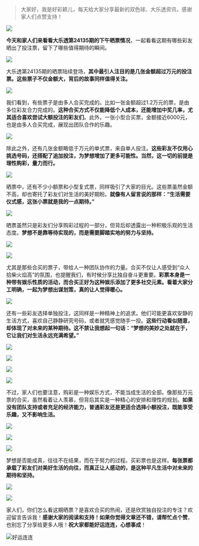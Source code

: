 > 大家好，我是好彩颖儿，每天给大家分享最新的双色球、大乐透资讯，感谢家人们点赞支持！

![](https://cdn.jsdelivr.net/gh/wangwenjie1314/PicCDN/2024-7-12/1720763627240-image.png)



**今天和家人们来看看大乐透第24135期的下午晒票情况**，一起看看这期有哪些彩友晒出了投注票，留下了哪些值得期待的瞬间。



![](https://cdn.jsdelivr.net/gh/wangwenjie1314/PicCDN/2024-11-20/1732089696261-image.png)




大乐透第24135期的晒票陆续登场，**其中最引人注目的是几张金额超过万元的投注票。这些票子不仅金额大，背后的故事同样值得关注。**


![](https://cdn.jsdelivr.net/gh/wangwenjie1314/PicCDN/2024-11-20/1732080921164-image.png)


我们看到，有些票子是由多人合买完成的。比如一张金额超过1.2万元的票，是由多位彩友合力完成的。**这种合买方式不仅能降低个人成本，还能增加中奖几率，尤其适合喜欢尝试大额投注的彩友们**。此外，一张小型合买票，金额接近6000元，也是由多人合买完成，展现出团队合作的乐趣。


![](https://cdn.jsdelivr.net/gh/wangwenjie1314/PicCDN/2024-11-20/1732080902693-image.png)



除此之外，还有几张金额略低于万元的单式票，来自单人投注。**这些彩友不仅用心挑选号码，还搭配了追加投注，为梦想增加了更多可能性。当然，这一切的前提是理性购彩，量力而行。**


![](https://cdn.jsdelivr.net/gh/wangwenjie1314/PicCDN/2024-11-20/1732080910158-image.png)


晒票中，还有不少小额票和小型复式票，同样吸引了大家的目光。这些票虽然金额不高，却也寄托了彩友们对生活的美好期盼。**就像有人留言说的那样：“生活需要仪式感，这张小票就是我的一点期待。”**


![](https://cdn.jsdelivr.net/gh/wangwenjie1314/PicCDN/2024-11-20/1732065443246-image.png)

晒票虽然只是彩友们分享购彩过程的一部分，但背后却透露出一种积极乐观的生活态度。**梦想不是靠等待实现的，而是需要脚踏实地的努力与坚持。**


![](https://cdn.jsdelivr.net/gh/wangwenjie1314/PicCDN/2024-11-20/1732089673416-image.png)


![](https://cdn.jsdelivr.net/gh/wangwenjie1314/PicCDN/2024-11-20/1732089770442-image.png)


尤其是那些合买的票子，带给人一种团队协作的力量。合买不仅让人感受到“众人拾柴火焰高”的氛围，也提醒我们，有时候分享比独自奋斗更重要。**彩票本身是一种带有娱乐性质的活动，而合买正好为这种娱乐添加了更多社交元素。看着大家分工明确，一起为梦想出谋划策，真的让人觉得暖心。**

![](https://cdn.jsdelivr.net/gh/wangwenjie1314/PicCDN/2024-11-20/1732081119578-image.png)



还有一些彩友选择单独投注，这同样是一种精神上的追求。他们可能更喜欢安静的生活方式，喜欢自己静静研究号码，或者就凭感觉随手一投。**这些行动看似随意，却体现了对未来的某种期待。这不禁让我想起一句话：“梦想的美妙之处就在于，它让我们对生活永远充满希望。”**


![](https://cdn.jsdelivr.net/gh/wangwenjie1314/PicCDN/2024-11-20/1732081099939-image.png)

![](https://cdn.jsdelivr.net/gh/wangwenjie1314/PicCDN/2024-11-20/1732081108522-image.png)


![](https://cdn.jsdelivr.net/gh/wangwenjie1314/PicCDN/2024-11-20/1732089783429-image.png)


![](https://cdn.jsdelivr.net/gh/wangwenjie1314/PicCDN/2024-11-20/1732089831538-image.png)


不过，家人们也要注意，购彩是一种娱乐方式，不能当成生活的全部。像那些万元票的合买，虽然看着让人羡慕，但背后其实是一种精心的安排和理性的规划。**如果没有团队支持或者充足的经济能力，普通彩友还是更适合选择小额投注，既能享受乐趣，又不影响生活。**


![](https://cdn.jsdelivr.net/gh/wangwenjie1314/PicCDN/2024-11-20/1732089813345-image.png)



![](https://cdn.jsdelivr.net/gh/wangwenjie1314/PicCDN/2024-11-20/1732089798109-image.png)

![](https://cdn.jsdelivr.net/gh/wangwenjie1314/PicCDN/2024-11-20/1732089792871-image.png)


梦想是否能成真，往往不在结果，而在于努力的过程。买彩票也是这样。**每张票都承载了彩友们对美好生活的向往，而真正让人感动的，是这种平凡生活中对未来的期待和坚持。**


![](https://cdn.jsdelivr.net/gh/wangwenjie1314/PicCDN/2024-11-20/1732089821473-image.png)


![](https://cdn.jsdelivr.net/gh/wangwenjie1314/PicCDN/2024-11-20/1732081152552-image.png)


家人们，你们怎么看这期晒票？是喜欢合买的热闹，还是欣赏独自投注的专注？欢迎留言告诉我！**感谢大家的阅读和支持！如果你觉得文章还不错，请帮忙点个赞**，也别忘了分享给更多人哦！**祝大家都能好运连连，心想事成**！

![好运连连](https://cdn.jsdelivr.net/gh/wangwenjie1314/PicCDN/2024-7-12/1720777384205-image.png)